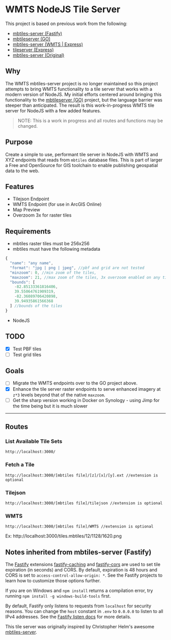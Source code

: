 # WMTS NodeJS Tile Server

This project is based on previous work from the following:

- [mbtiles-server (Fastify)](https://github.com/tobinbradley/mbtiles-server)
- [mbtileserver (GO)](https://github.com/consbio/mbtileserver)
- [mbtiles-server (WMTS | Express)](https://github.com/DenisCarriere/mbtiles-server)
- [tileserver (Express)](https://github.com/ovrdc/tileserver) 
- [mbtiles-server (Original)](https://github.com/chelm/mbtiles-server)

## Why

The WMTS mbtiles-server project is no longer maintained so this project attempts to bring WMTS functionality to  a tile server that works with a modern version of NodeJS. My initial efforts centered around bringing this functionality to the [mbtileserver (GO)](https://github.com/consbio/mbtileserver) project, but the language barrier was steeper than anticipated. The result is this work-in-progress WMTS tile server for NodeJS with a few added features.

> NOTE: This is a work in progress and all routes and functions may be changed.

## Purpose

Create a simple to use, performant tile server in NodeJS with WMTS and XYZ endpoints that reads from `mbtiles` database files. This is part of larger a Free and OpenSource for GIS toolchain to enable publishing geospatial data to the web.

## Features

- Tilejson Endpoint
- WMTS Endpoint (for use in ArcGIS Online)
- Map Preview
- Overzoom 3x for raster tiles

## Requirements

- mbtiles raster tiles must be 256x256
- mbtiles must have the following metadata 

```JavaScript
{
  "name": "any name",
  "format": "jpg | png | jpeg", //pbf and grid are not tested
  "minzoom": 0, //min zoom of the tiles,
  "maxzoom": 21, //max zoom of the tiles, 3x overzoom enabled on any tiles with a maxzoom > 16
  "bounds": [
    -82.85133361816406,
    39.55064761909319,
    -82.36089706420898,
    39.94935861566368
  ] //bounds of the tiles
}
```
- NodeJS


## TODO

- [X] Test PBF tiles
- [ ] Test grid tiles

## Goals

- [ ] Migrate the WMTS endpoints over to the GO project above.
- [X] Enhance the tile server raster endpoints to serve enhanced imagery at `z*3` levels beyond that of the native `maxzoom`.
- [ ] Get the sharp version working in Docker on Synology - using Jimp for the time being but it is much slower

---

## Routes

### List Available Tile Sets

```text
http://localhost:3000/
```

### Fetch a Tile

```text
http://localhost:3000/[mbtiles file]/[z]/[x]/[y].ext //extension is optional
```

### Tilejson

```text
http://localhost:3000/[mbtiles file]/tilejson //extension is optional
```

### WMTS

```text
http://localhost:3000/[mbtiles file]/WMTS //extension is optional
```

Ex: http://localhost:3000/tiles.mbtiles/12/1128/1620.png

## Notes inherited from mbtiles-server (Fastify)

The [Fastify](https://www.fastify.io/) extensions [fastify-caching](https://github.com/fastify/fastify-caching) and [fastify-cors](https://github.com/fastify/fastify-cors) are used to set tile expiration (in seconds) and CORS. By default, expiration is 48 hours and CORS is set to `access-control-allow-origin: *`. See the Fastify projects to learn how to customize those options further.

If you are on Windows and `npm install` returns a compilation error, try running `npm install -g windows-build-tools` first.

By default, Fastify only listens to requests from `localhost` for security reasons. You can change the `host` constant in `.env` to `0.0.0.0` to listen to all IPv4 addresses. See the [Fastify listen docs](https://www.fastify.io/docs/latest/Server/#listen) for more details.

This tile server was originally inspired by Christopher Helm's awesome [mbtiles-server](https://github.com/chelm/mbtiles-server).
